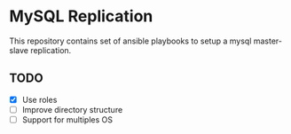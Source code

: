 # MySQL Replication 
This repository contains set of ansible playbooks to setup a mysql master-slave replication.

## TODO

- [x]  Use roles
- [ ]  Improve directory structure
- [ ]  Support for multiples OS
